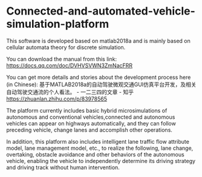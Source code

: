 # Connected-and-automated-vehicle-simulation-platform
This software is developed based on matlab2018a and is mainly based on cellular automata theory for discrete simulation.

You can download the manual from this link:
https://docs.qq.com/doc/DVHVSVWN3ZmNacFRR

You can get more details and stories about the development process here (in Chinese):
基于MATLAB2018a的自动驾驶微观交通GUI仿真平台开发，及相关自动驾驶交通流的个人看法。 - 一二三四的文章 - 知乎
https://zhuanlan.zhihu.com/p/83978565

The platform currently includes basic hybrid microsimulations of autonomous and conventional vehicles,connected and autonomous vehicles can appear on highways automatically, and they can follow preceding vehicle, change lanes and accomplish other operations.

In addition, this platform also includes intelligent lane traffic flow attribute model, lane management model, etc., to realize the following, lane change, overtaking, obstacle avoidance and other behaviors of the autonomous vehicle, enabling the vehicle to independently determine its driving strategy and driving track without human intervention.
